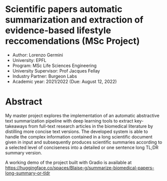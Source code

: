 #  Scientific papers automatic summarization and extraction of evidence-based lifestyle reccomendations (MSc Project)
- Author: Lorenzo Germini
- University: EPFL
- Program: MSc Life Sciences Engineering
- University Supervisor: Prof Jacques Fellay
- Industry Partner: Burgeon Labs
- Academic year: 2021/2022 (Due: August 12, 2022)

# Abstract
My master project explores the implementation of an automatic abstractive text summarization pipeline with deep learning tools to extract key-takeaways from full-text research articles in the biomedical literature by distilling more concise text versions. The developed system is able to handle the complex information contained in a long scientific document given in input and subsequently produces scientific summaries according to a selected level of conciseness into a detailed or one sentence long TL;DR summary version.

A working demo of the project built with Gradio is available at https://huggingface.co/spaces/Blaise-g/summarize-biomedical-papers-long-summary-or-tldr
